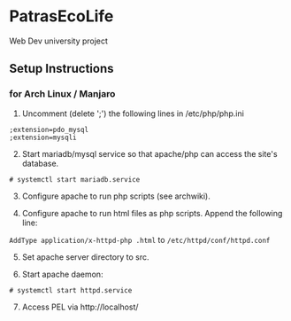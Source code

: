 # PatrasEcoLife
Web Dev university project

## Setup Instructions
### for Arch Linux / Manjaro

1) Uncomment (delete ';') the following lines in /etc/php/php.ini
```
;extension=pdo_mysql
;extension=mysqli
```
2) Start mariadb/mysql service so that apache/php can access the site's database.

`# systemctl start mariadb.service`

3) Configure apache to run php scripts (see archwiki).

4) Configure apache to run html files as php scripts. Append the following line:

`AddType application/x-httpd-php .html` to `/etc/httpd/conf/httpd.conf`

5) Set apache server directory to src.

6) Start apache daemon:

`# systemctl start httpd.service`

7) Access PEL via http://localhost/
